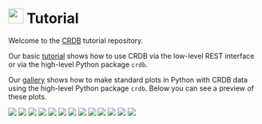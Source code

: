 # <a href="https://lpsc.in2p3.fr/crdb"><img height=30em src="https://lpsc.in2p3.fr/crdb/img/crdb_logo.svg"/></a> Tutorial

Welcome to the [CRDB](https://lpsc.in2p3.fr/crdb) tutorial repository.

Our basic [tutorial](./tutorial.ipynb) shows how to use CRDB via the low-level REST interface or via the high-level Python package `crdb`.

Our [gallery](./gallery.ipynb) shows how to make standard plots in Python with CRDB data using the high-level Python package `crdb`. Below you can see a preview of these plots.

![](figure/cosmic_ray_vs_solar_abundances.svg)
![](figure/boron_to_carbon.svg)
![](figure/boron_to_carbon_2.svg)
![](figure/electrons_and_positrons.svg)
![](figure/electrons_positrons.svg)
![](figure/positron_fraction.svg)
![](figure/AbarA.svg)
![](figure/hecr_composition.svg)
![](figure/low_energy_fluxes.svg)
![](figure/fluxes.svg)
![](figure/time_series.svg)
![](figure/time_series_phi_NM.svg)
![](figure/dipole.svg)
